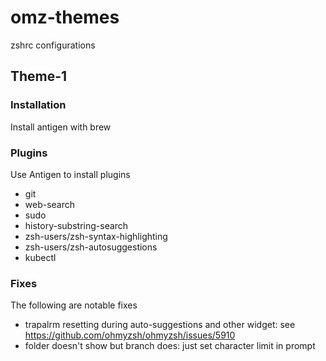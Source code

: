 # omz-themes
zshrc configurations

## Theme-1
### Installation
Install antigen with brew
### Plugins
Use Antigen to install plugins
- git
- web-search
- sudo
- history-substring-search
- zsh-users/zsh-syntax-highlighting
- zsh-users/zsh-autosuggestions
- kubectl
### Fixes
The following are notable fixes
- trapalrm resetting during auto-suggestions and other widget: see https://github.com/ohmyzsh/ohmyzsh/issues/5910
- folder doesn't show but branch does: just set character limit in prompt

